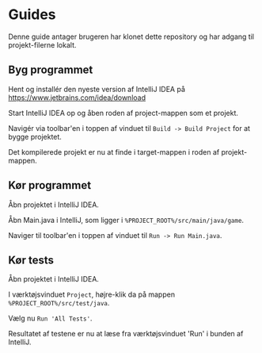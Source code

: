 # Guides

Denne guide antager brugeren har klonet dette repository og har adgang til projekt-filerne lokalt.

## Byg programmet

Hent og installér den nyeste version af IntelliJ IDEA på https://www.jetbrains.com/idea/download

Start IntelliJ IDEA op og åben roden af project-mappen som et projekt.

Navigér via toolbar'en i toppen af vinduet til `Build -> Build Project` for at bygge projektet.

Det kompilerede projekt er nu at finde i target-mappen i roden af projekt-mappen.

## Kør programmet

Åbn projektet i IntelliJ IDEA.

Åbn Main.java i IntelliJ, som ligger i `%PROJECT_ROOT%/src/main/java/game`.

Naviger til toolbar'en i toppen af vinduet til `Run -> Run Main.java`.

## Kør tests

Åbn projektet i IntelliJ IDEA.

I værktøjsvinduet `Project`, højre-klik da på mappen `%PROJECT_ROOT%/src/test/java`.

Vælg nu `Run 'All Tests'`.

Resultatet af testene er nu at læse fra værktøjsvinduet 'Run' i bunden af IntelliJ.


